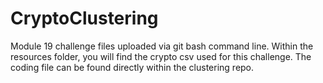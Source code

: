 # CryptoClustering
Module 19 challenge files uploaded via git bash command line.
Within the resources folder, you will find the crypto csv used for this challenge.
The coding file can be found directly within the clustering repo.
